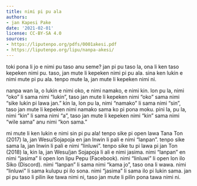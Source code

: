 ```yaml
---
title: nimi pi pu ala
authors:
- jan Kapesi Pake
date: '2021-02-01'
license: CC-BY-SA 4.0
sources:
- https://liputenpo.org/pdfs/0001akesi.pdf
- https://liputenpo.org/lipu/nanpa-akesi/
---
```


toki pona li jo e nimi pu taso anu seme? jan pi pu taso la, ona li ken taso kepeken nimi pu. taso, jan mute li kepeken nimi pi pu ala. sina ken lukin e nimi mute pi pu ala. tenpo mute la, jan mute li kepeken nimi ni.

nanpa wan la, o lukin e nimi oko, e nimi namako, e nimi kin. lon pu la, nimi “oko” li sama nimi “lukin”, taso jan mute li kepeken nimi “oko” sama nimi “sike lukin pi lawa jan.” kin la, lon pu la, nimi “namako” li sama nimi “sin”, taso jan mute li kepeken nimi namako sama ko pi pona moku. pini la, pu la, nimi “kin” li sama nimi “a”, taso jan mute li kepeken nimi “kin” sama nimi “wile sama” anu nimi “kon sama.”

mi mute li ken lukin e nimi sin pi pu ala! tenpo sike pi open lawa Tana Ton (2017) la, jan Wesu/Sojapoja en jan Inwin li pali e nimi “lanpan”. tenpo sike sama la, jan Inwin li pali e nimi “linluwi”. tenpo sike tu pi lawa pi jan Ton (2018) la, kin la, jan Wesu/jan Sojapoja li  ali e nimi jasima. nimi “lanpan” en nimi “jasima” li open lon lipu Pepu (Facebook). nimi “linluwi” li open lon ilo Siko (Discord). nimi “lanpan” li sama nimi “kama jo”, taso ona li wawa. nimi “linluwi” li sama kulupu pi ilo sona. nimi “jasima” li sama ilo pi lukin sama. jan pi pu taso li pilin ike tawa nimi ni, taso jan mute li pilin pona tawa nimi ni.